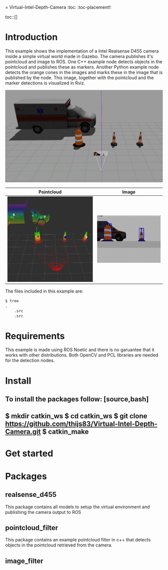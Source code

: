 = Virtual-Intel-Depth-Camera
:toc:
:toc-placement!:

toc::[]

# Introduction

This example shows the implementation of a Intel Realsense D455 camera inside a simple virtual world made in Gazebo. The camera publishes it's pointcloud and image to ROS. One C++ example node detects objects in the pointcloud and publishes these as markers. Another Python example node detects the orange cones in the images and marks these in the image that is published by the node. This image, together with the pointcloud and the marker detections is visualized in Rviz. 

![](images/gazebo.png)


Pointcloud             |  Image
:-------------------------:|:-------------------------:
![](images/rviz_pointcloud.png)  |  ![](images/rviz_image.png)




The files included in this example are:

```
$ tree
.
    .src
    .src
```

# Requirements

This example is made using ROS Noetic and there is no garuantee that it works with other distributions. Both OpenCV and PCL libraries are needed for the detection nodes.  



# Install

To install the packages follow:
[source,bash]
----
$ mkdir catkin_ws
$ cd catkin_ws
$ git clone https://github.com/thijs83/Virtual-Intel-Depth-Camera.git
$ catkin_make
----


# Get started


# Packages

## realsense_d455

This package contains all models to setup the virtual environment and publishing the camera output to ROS

## pointcloud_filter

This package contains an example pointcloud filter in c++ that detects objects in the pointcloud retrieved from the camera.

## image_filter 